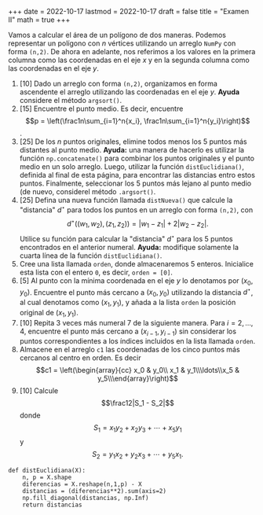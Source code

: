 +++
date      = 2022-10-17
lastmod   = 2022-10-17
draft     = false
title     = "Examen II"
math      = true
+++

Vamos a calcular el área de un polígono de dos maneras. Podemos representar un polígono con $n$ vértices utilizando un arreglo `NumPy` con forma `(n,2)`. De ahora en adelante, nos referimos a los valores en la primera columna como las coordenadas en el eje $x$ y en la segunda columna como las coordenadas en el eje $y$.


1. [10] Dado un arreglo con forma `(n,2)`, organizamos en forma ascendente el arreglo utilizando las coordenadas en el eje $y$. **Ayuda** considere el método `argsort()`.
2. [15] Encuentre el punto medio. Es decir, encuentre $$p = \left(\frac1n\sum_{i=1}^n{x_i}, \frac1n\sum_{i=1}^n{y_i}\right)$$.
3. [25] De los $n$ puntos originales, elimine todos menos los 5 puntos más distantes al punto medio. **Ayuda:** una manera de hacerlo es utilizar la función `np.concatenate()` para combinar los puntos originales y el punto medio en un solo arreglo. Luego, utilizar la función `distEuclidiana()`, definida al final de esta página, para encontrar las distancias entro estos puntos. Finalmente, seleccionar los 5 puntos más lejano al punto medio (de nuevo, considerel método `.argsort()`. 
4. [25] Defina una nueva función llamada `distNueva()` que calcule la "distancia" $d^{\star}$ para todos los puntos en un arreglo con forma `(n,2)`, con $$d^{\star}( (w_1,w_2) , (z_1,z_2)) = |w_1-z_1| + 2|w_2-z_2|.$$ Utilice su función para calcular la "distancia" $d^{\star}$ para los 5 puntos encontrados en el anterior numeral. **Ayuda:** modifique solamente la cuarta línea de la función `distEuclidiana()`.
6. Cree una lista llamada `orden`, donde almacenaremos $5$ enteros. Inicialice esta lista con el entero `0`, es decir, `orden = [0]`.
7. [5] Al punto con la mínima coordenada en el eje $y$ lo denotamos por $(x_0,y_0)$.  Encuentre el punto más cercano a $(x_0,y_0)$ utilizando la distancia $d^{\star}$, al cual denotamos como $(x_1,y_1)$, y añada a la lista `orden` la posición original de $(x_1,y_1)$. 
8. [10] Repita 3 veces más numeral 7 de la siguiente manera. Para $i = 2,\ldots,4$, encuentre el punto más cercano a $(x_{i-1},y_{i-1})$ sin considerar los puntos correspondientes a los índices incluidos en la lista llamada `orden`.
9. Almacene en el arreglo `c1` las coordenadas de los cinco puntos más cercanos al centro en orden. Es decir $$c1 = \left(\begin{array}{cc} x_0 & y_0\\ x_1 & y_1\\\ldots\\x_5 & y_5\\\end{array}\right)$$
10. [10] Calcule $$\frac12|S_1 - S_2|$$ donde $$S_1 = x_1y_2 + x_2y_3 + \cdots+ x_5y_1$$ y $$S_2 = y_1x_2 + y_2x_3 + \cdots + y_5x_1.$$


```{python}
def distEuclidiana(X):
    n, p = X.shape
    diferencias = X.reshape(n,1,p) - X
    distancias = (diferencias**2).sum(axis=2)
    np.fill_diagonal(distancias, np.Inf)
    return distancias
```

